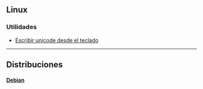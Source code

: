 ## Linux

### Utilidades
- [Escribir unicode desde el teclado](https://github.com/mondeja/fullstack/tree/master/backend/utils/os/linux/utils/unicode_keyboard.md)

______________________________________

## Distribuciones
#### [Debian](https://github.com/mondeja/fullstack/tree/master/backend/utils/os/linux/debian)